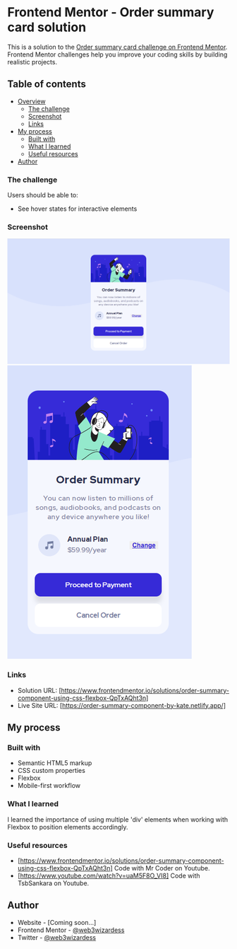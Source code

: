 # Frontend Mentor - Order summary card solution

This is a solution to the [Order summary card challenge on Frontend Mentor](https://www.frontendmentor.io/challenges/order-summary-component-QlPmajDUj). Frontend Mentor challenges help you improve your coding skills by building realistic projects. 

## Table of contents

- [Overview](#overview)
  - [The challenge](#the-challenge)
  - [Screenshot](#screenshot)
  - [Links](#links)
- [My process](#my-process)
  - [Built with](#built-with)
  - [What I learned](#what-i-learned)
  - [Useful resources](#useful-resources)
- [Author](#author)

### The challenge

Users should be able to:

- See hover states for interactive elements

### Screenshot

![](./screenshots/order-summary-desktop-screenshot.jpg)
![](./screenshots/order-summary-mobile-screenshot.jpg)

### Links

- Solution URL: [https://www.frontendmentor.io/solutions/order-summary-component-using-css-flexbox-QpTxAQht3n]
- Live Site URL: [https://order-summary-component-by-kate.netlify.app/]

## My process

### Built with

- Semantic HTML5 markup
- CSS custom properties
- Flexbox
- Mobile-first workflow

### What I learned

I learned the importance of using multiple 'div' elements when working with Flexbox to position elements accordingly. 

### Useful resources

- [https://www.frontendmentor.io/solutions/order-summary-component-using-css-flexbox-QpTxAQht3n] Code with Mr Coder on Youtube.
- [https://www.youtube.com/watch?v=uaM5F8O_VI8] Code with TsbSankara on Youtube.

## Author

- Website - [Coming soon...]
- Frontend Mentor - [@web3wizardess](https://www.frontendmentor.io/profile/web3wizardess)
- Twitter - [@web3wizardess](https://www.twitter.com/web3wizardess)